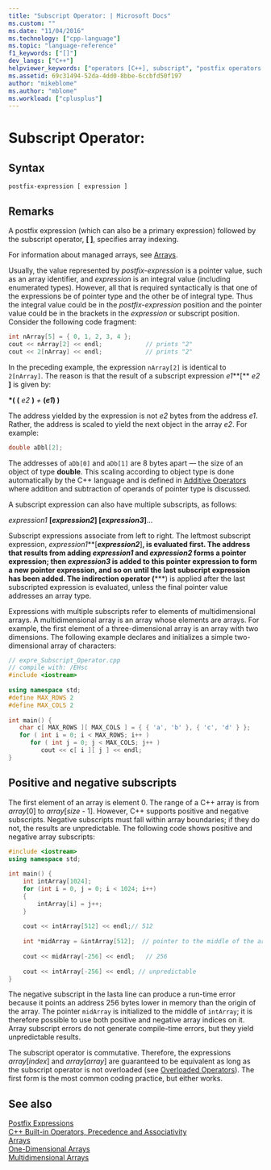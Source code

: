 ```yaml
---
title: "Subscript Operator: | Microsoft Docs"
ms.custom: ""
ms.date: "11/04/2016"
ms.technology: ["cpp-language"]
ms.topic: "language-reference"
f1_keywords: ["[]"]
dev_langs: ["C++"]
helpviewer_keywords: ["operators [C++], subscript", "postfix operators [C++]", "[] operator", "subscript operator [C++], syntax"]
ms.assetid: 69c31494-52da-4dd0-8bbe-6ccbfd50f197
author: "mikeblome"
ms.author: "mblome"
ms.workload: ["cplusplus"]
---
```

# Subscript Operator:
## Syntax  
  
```  
postfix-expression [ expression ]  
```  
  
## Remarks  
 A postfix expression (which can also be a primary expression) followed by the subscript operator, **[ ]**, specifies array indexing.  
  
 For information about managed arrays, see [Arrays](../windows/arrays-cpp-component-extensions.md).  
  
 Usually, the value represented by *postfix-expression* is a pointer value, such as an array identifier, and *expression* is an integral value (including enumerated types). However, all that is required syntactically is that one of the expressions be of pointer type and the other be of integral type. Thus the integral value could be in the *postfix-expression* position and the pointer value could be in the brackets in the *expression* or subscript position. Consider the following code fragment:  
  
```cpp 
int nArray[5] = { 0, 1, 2, 3, 4 };  
cout << nArray[2] << endl;            // prints "2"  
cout << 2[nArray] << endl;            // prints "2"  
```  
  
 In the preceding example, the expression `nArray[2]` is identical to `2[nArray]`. The reason is that the result of a subscript expression *e1***[** *e2* **]** is given by:  
  
 **\*( (** *e2* **)** *+* **(***e1***) )**  
  
 The address yielded by the expression is not *e2* bytes from the address *e1*. Rather, the address is scaled to yield the next object in the array *e2*. For example:  
  
```cpp 
double aDbl[2];  
```  
  
 The addresses of `aDb[0]` and `aDb[1]` are 8 bytes apart — the size of an object of type **double**. This scaling according to object type is done automatically by the C++ language and is defined in [Additive Operators](../cpp/additive-operators-plus-and.md) where addition and subtraction of operands of pointer type is discussed.  
  
 A subscript expression can also have multiple subscripts, as follows:  
  
 *expression1* **[***expression2***] [***expression3***]**...  
  
 Subscript expressions associate from left to right. The leftmost subscript expression, *expression1***[***expression2***]**, is evaluated first. The address that results from adding *expression1* and *expression2* forms a pointer expression; then *expression3* is added to this pointer expression to form a new pointer expression, and so on until the last subscript expression has been added. The indirection operator (**\***) is applied after the last subscripted expression is evaluated, unless the final pointer value addresses an array type.  
  
 Expressions with multiple subscripts refer to elements of multidimensional arrays. A multidimensional array is an array whose elements are arrays. For example, the first element of a three-dimensional array is an array with two dimensions. The following example declares and initializes a simple two-dimensional array of characters:  
  
```cpp 
// expre_Subscript_Operator.cpp  
// compile with: /EHsc  
#include <iostream>  
  
using namespace std;  
#define MAX_ROWS 2  
#define MAX_COLS 2  
  
int main() {  
   char c[ MAX_ROWS ][ MAX_COLS ] = { { 'a', 'b' }, { 'c', 'd' } };  
   for ( int i = 0; i < MAX_ROWS; i++ )  
      for ( int j = 0; j < MAX_COLS; j++ )  
         cout << c[ i ][ j ] << endl;  
}  
```  
  
## Positive and negative subscripts  
 The first element of an array is element 0. The range of a C++ array is from *array*[0] to *array*[*size* - 1]. However, C++ supports positive and negative subscripts. Negative subscripts must fall within array boundaries; if they do not, the results are unpredictable. The following code shows positive and negative array subscripts:  
  
```cpp 
#include <iostream>  
using namespace std;  
  
int main() {  
    int intArray[1024];  
    for (int i = 0, j = 0; i < 1024; i++)  
    {  
        intArray[i] = j++;  
    }  
  
    cout << intArray[512] << endl;// 512  
  
    int *midArray = &intArray[512];  // pointer to the middle of the array  
  
    cout << midArray[-256] << endl;   // 256  
  
    cout << intArray[-256] << endl; // unpredictable  
}  
```  
  
 The negative subscript in the lasta line can produce a run-time error because it points an address 256 bytes lower in memory than the origin of the array. The pointer `midArray` is initialized to the middle of `intArray`; it is therefore possible to use both positive and negative array indices on it. Array subscript errors do not generate compile-time errors, but they yield unpredictable results.  
  
 The subscript operator is commutative. Therefore, the expressions *array*[*index*] and *array*[*array*] are guaranteed to be equivalent as long as the subscript operator is not overloaded (see [Overloaded Operators](../cpp/operator-overloading.md)). The first form is the most common coding practice, but either works.  
  
## See also  
 [Postfix Expressions](../cpp/postfix-expressions.md)   
 [C++ Built-in Operators, Precedence and Associativity](../cpp/cpp-built-in-operators-precedence-and-associativity.md)   
 [Arrays](../cpp/arrays-cpp.md)   
 [One-Dimensional Arrays](../c-language/one-dimensional-arrays.md)   
 [Multidimensional Arrays](../c-language/multidimensional-arrays-c.md)